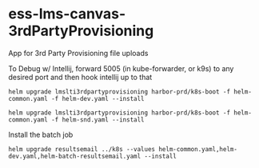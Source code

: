 # ess-lms-canvas-3rdPartyProvisioning
App for 3rd Party Provisioning file uploads

To Debug w/ Intellij, forward 5005 (in kube-forwarder, or k9s) to any desired port and then hook intellij up to that

```
helm upgrade lmslti3rdpartyprovisioning harbor-prd/k8s-boot -f helm-common.yaml -f helm-dev.yaml --install
```

```
helm upgrade lmslti3rdpartyprovisioning harbor-prd/k8s-boot -f helm-common.yaml -f helm-snd.yaml --install
```

Install the batch job
```
helm upgrade resultsemail ../k8s --values helm-common.yaml,helm-dev.yaml,helm-batch-resultsemail.yaml --install
```